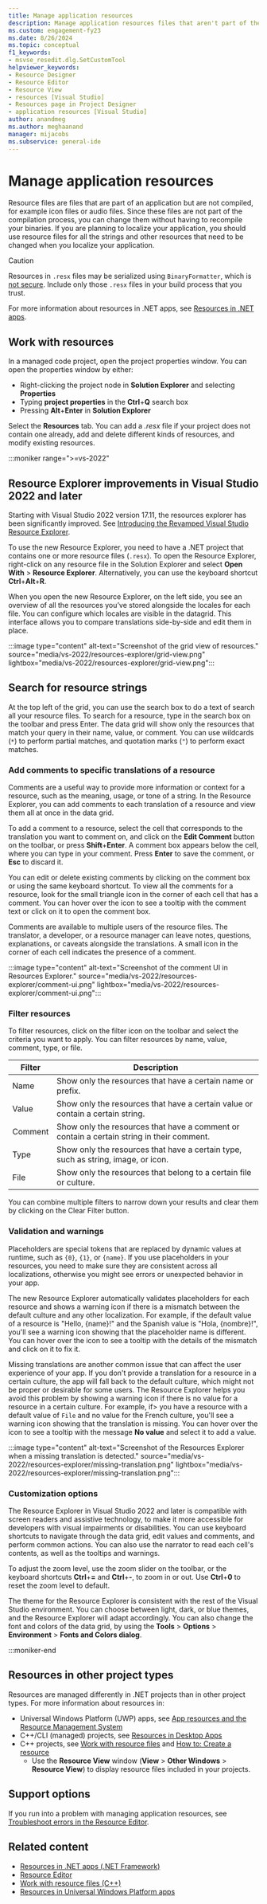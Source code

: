 ```yaml
---
title: Manage application resources
description: Manage application resources files that aren't part of the compilation process in Visual Studio, such as icon files or audio files.
ms.custom: engagement-fy23
ms.date: 8/26/2024
ms.topic: conceptual
f1_keywords:
- msvse_resedit.dlg.SetCustomTool
helpviewer_keywords:
- Resource Designer
- Resource Editor
- Resource View
- resources [Visual Studio]
- Resources page in Project Designer
- application resources [Visual Studio]
author: anandmeg
ms.author: meghaanand
manager: mijacobs
ms.subservice: general-ide
---
```

# Manage application resources

Resource files are files that are part of an application but are not compiled, for example icon files or audio files. Since these files are not part of the compilation process, you can change them without having to recompile your binaries. If you are planning to localize your application, you should use resource files for all the strings and other resources that need to be changed when you localize your application.

> [!CAUTION]
> Resources in `.resx` files may be serialized using `BinaryFormatter`, which is [not secure](/dotnet/standard/serialization/binaryformatter-security-guide). Include only those `.resx` files in your build process that you trust.

For more information about resources in .NET apps, see [Resources in .NET apps](/dotnet/framework/resources/index).

## Work with resources

In a managed code project, open the project properties window. You can open the properties window by either:

- Right-clicking the project node in **Solution Explorer** and selecting **Properties**
- Typing **project properties** in the **Ctrl**+**Q** search box
- Pressing **Alt**+**Enter** in **Solution Explorer**

Select the **Resources** tab. You can add a *.resx* file if your project does not contain one already, add and delete different kinds of resources, and modify existing resources.

:::moniker range=">=vs-2022"
## Resource Explorer improvements in Visual Studio 2022 and later

Starting with Visual Studio 2022 version 17.11, the resources explorer has been significantly improved. See [Introducing the Revamped Visual Studio Resource Explorer](https://devblogs.microsoft.com/visualstudio/introducing-the-revamped-visual-studio-resource-explorer/).

To use the new Resource Explorer, you need to have a .NET project that contains one or more resource files (`.resx`). To open the Resource Explorer, right-click on any resource file in the Solution Explorer and select **Open With** > **Resource Explorer**. Alternatively, you can use the keyboard shortcut **Ctrl**+**Alt**+**R**.

When you open the new Resource Explorer, on the left side, you see an overview of all the resources you’ve stored alongside the locales for each file. You can configure which locales are visible in the datagrid. This interface allows you to compare translations side-by-side and edit them in place.

:::image type="content" alt-text="Screenshot of the grid view of resources." source="media/vs-2022/resources-explorer/grid-view.png" lightbox="media/vs-2022/resources-explorer/grid-view.png":::

## Search for resource strings

At the top left of the grid, you can use the search box to do a text of search all your resource files. To search for a resource, type in the search box on the toolbar and press Enter. The data grid will show only the resources that match your query in their name, value, or comment. You can use wildcards (`*`) to perform partial matches, and quotation marks (`"`) to perform exact matches.

### Add comments to specific translations of a resource

Comments are a useful way to provide more information or context for a resource, such as the meaning, usage, or tone of a string. In the Resource Explorer, you can add comments to each translation of a resource and view them all at once in the data grid.

To add a comment to a resource, select the cell that corresponds to the translation you want to comment on, and click on the **Edit Comment** button on the toolbar, or press **Shift**+**Enter**. A comment box appears below the cell, where you can type in your comment. Press **Enter** to save the comment, or **Esc** to discard it.

You can edit or delete existing comments by clicking on the comment box or using the same keyboard shortcut. To view all the comments for a resource, look for the small triangle icon in the corner of each cell that has a comment. You can hover over the icon to see a tooltip with the comment text or click on it to open the comment box.

Comments are available to multiple users of the resource files. The translator, a developer, or a resource manager can leave notes, questions, explanations, or caveats alongside the translations. A small icon in the corner of each cell indicates the presence of a comment.

:::image type="content" alt-text="Screenshot of the comment UI in Resources Explorer." source="media/vs-2022/resources-explorer/comment-ui.png" lightbox="media/vs-2022/resources-explorer/comment-ui.png":::

### Filter resources

To filter resources, click on the filter icon on the toolbar and select the criteria you want to apply. You can filter resources by name, value, comment, type, or file.

| Filter | Description |
| - | - |
| Name | Show only the resources that have a certain name or prefix. |
| Value | Show only the resources that have a certain value or contain a certain string. |
| Comment | Show only the resources that have a comment or contain a certain string in their comment. |
| Type | Show only the resources that have a certain type, such as string, image, or icon. |
| File | Show only the resources that belong to a certain file or culture. |

You can combine multiple filters to narrow down your results and clear them by clicking on the Clear Filter button. 

### Validation and warnings

Placeholders are special tokens that are replaced by dynamic values at runtime, such as `{0}`, `{1}`, or `{name}`. If you use placeholders in your resources, you need to make sure they are consistent across all localizations, otherwise you might see errors or unexpected behavior in your app.

The new Resource Explorer automatically validates placeholders for each resource and shows a warning icon if there is a mismatch between the default culture and any other localization. For example, if the default value of a resource is "Hello, {name}!" and the Spanish value is "Hola, {nombre}!", you'll see a warning icon showing that the placeholder name is different. You can hover over the icon to see a tooltip with the details of the mismatch and click on it to fix it.

Missing translations are another common issue that can affect the user experience of your app. If you don't provide a translation for a resource in a certain culture, the app will fall back to the default culture, which might not be proper or desirable for some users. The Resource Explorer helps you avoid this problem by showing a warning icon if there is no value for a resource in a certain culture. For example, if> you have a resource with a default value of `File` and no value for the French culture, you'll see a warning icon showing that the translation is missing. You can hover over the icon to see a tooltip with the message **No value** and select it to add a value.

:::image type="content" alt-text="Screenshot of the Resources Explorer when a missing translation is detected." source="media/vs-2022/resources-explorer/missing-translation.png" lightbox="media/vs-2022/resources-explorer/missing-translation.png":::

### Customization options

The Resource Explorer in Visual Studio 2022 and later is compatible with screen readers and assistive technology, to make it more accessible for developers with visual impairments or disabilities. You can use keyboard shortcuts to navigate through the data grid, edit values and comments, and perform common actions. You can also use the narrator to read each cell's contents, as well as the tooltips and warnings.

To adjust the zoom level, use the zoom slider on the toolbar, or the keyboard shortcuts **Ctrl**+**=** and **Ctrl**+**-**, to zoom in or out. Use **Ctrl**+**0** to reset the zoom level to default.

The theme for the Resource Explorer is consistent with the rest of the Visual Studio environment. You can choose between light, dark, or blue themes, and the Resource Explorer will adapt accordingly. You can also change the font and colors of the data grid, by using the **Tools** > **Options** > **Environment** > **Fonts and Colors dialog**.

:::moniker-end

## Resources in other project types

Resources are managed differently in .NET projects than in other project types. For more information about resources in:

- Universal Windows Platform (UWP) apps, see [App resources and the Resource Management System](/windows/uwp/app-resources/)
- C++/CLI (managed) projects, see [Resources in Desktop Apps](/dotnet/framework/resources/index)
- C++ projects, see [Work with resource files](/cpp/windows/working-with-resource-files) and [How to: Create a resource](/cpp/windows/how-to-create-a-resource)
    - Use the **Resource View** window (**View** > **Other Windows** > **Resource View**) to display resource files included in your projects.

## Support options

If you run into a problem with managing application resources, see [Troubleshoot errors in the Resource Editor](troubleshoot-resource-editor-errors.md).

## Related content

- [Resources in .NET apps (.NET Framework)](/dotnet/framework/resources/index)
- [Resource Editor](/cpp/windows/resource-editors)
- [Work with resource files (C++)](/cpp/windows/working-with-resource-files)
- [Resources in Universal Windows Platform apps](/windows/uwp/app-resources/)
